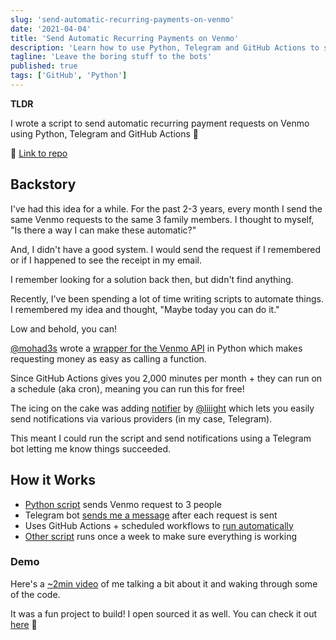 ```yaml
---
slug: 'send-automatic-recurring-payments-on-venmo'
date: '2021-04-04'
title: 'Send Automatic Recurring Payments on Venmo'
description: 'Learn how to use Python, Telegram and GitHub Actions to send automatic recurring payments on Venmo! This will save you a lot of time.'
tagline: 'Leave the boring stuff to the bots'
published: true
tags: ['GitHub', 'Python']
---
```


**TLDR**

I wrote a script to send automatic recurring payment requests on Venmo using Python, Telegram and GitHub Actions 🚀

🔗 [Link to repo](https://github.com/jsjoeio/monthly-venmo)

## Backstory

I've had this idea for a while. For the past 2-3 years, every month I send the same Venmo requests to the same 3 family members. I thought to myself, "Is there a way I can make these automatic?"

And, I didn't have a good system. I would send the request if I remembered or if I happened to see the receipt in my email.

I remember looking for a solution back then, but didn't find anything.

Recently, I've been spending a lot of time writing scripts to automate things. I remembered my idea and thought, "Maybe today you can do it."

Low and behold, you can!

[@mohad3s](https://twitter.com/mohad3s) wrote a [wrapper for the Venmo API](https://github.com/mmohades/Venmo) in Python which makes requesting money as easy as calling a function.

Since GitHub Actions gives you 2,000 minutes per month + they can run on a schedule (aka cron), meaning you can run this for free!

The icing on the cake was adding [notifier](https://github.com/liiight/notifiers) by [@liiight](https://twitter.com/liiight) which lets you easily send notifications via various providers (in my case, Telegram).

This meant I could run the script and send notifications using a Telegram bot letting me know things succeeded.

## How it Works

- [Python script](https://github.com/jsjoeio/monthly-venmo/blob/main/init.py) sends Venmo request to 3 people
- Telegram bot [sends me a message](https://github.com/jsjoeio/monthly-venmo/blob/main/init.py#L47-L53) after each request is sent
- Uses GitHub Actions + scheduled workflows to [run automatically](https://github.com/jsjoeio/monthly-venmo/blob/main/.github/workflows/app.yml#L7-L10)
- [Other script](https://github.com/jsjoeio/monthly-venmo/blob/main/.github/workflows/health.yml#L4) runs once a week to make sure everything is working

### Demo

Here's a [~2min video](https://www.youtube.com/watch?v=cMHORRmHDJs) of me talking a bit about it and waking through some of the code.

It was a fun project to build! I open sourced it as well. You can check it out [here](https://github.com/jsjoeio/monthly-venmo) 🌟
